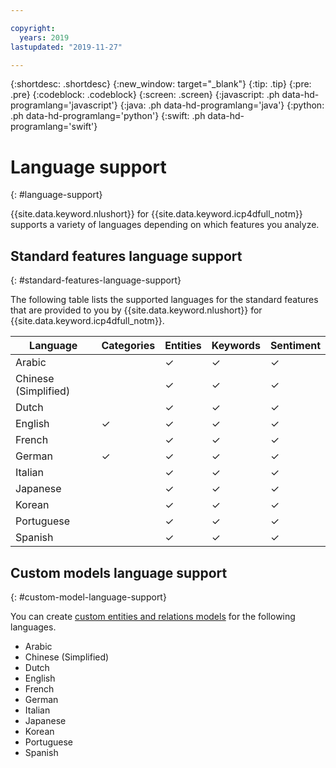 ```yaml
---

copyright:
  years: 2019
lastupdated: "2019-11-27"

---
```


{:shortdesc: .shortdesc}
{:new_window: target="_blank"}
{:tip: .tip}
{:pre: .pre}
{:codeblock: .codeblock}
{:screen: .screen}
{:javascript: .ph data-hd-programlang='javascript'}
{:java: .ph data-hd-programlang='java'}
{:python: .ph data-hd-programlang='python'}
{:swift: .ph data-hd-programlang='swift'}

# Language support
{: #language-support}

{{site.data.keyword.nlushort}} for {{site.data.keyword.icp4dfull_notm}} supports a variety of languages depending on which features you analyze.

## Standard features language support
{: #standard-features-language-support}

The following table lists the supported languages for the standard features that are provided to you by {{site.data.keyword.nlushort}} for {{site.data.keyword.icp4dfull_notm}}.

|Language|Categories|Entities|Keywords|Sentiment|
|---|---|---|---|---|
|Arabic||&#x2713;|&#x2713;|&#x2713;|
|Chinese (Simplified)||&#x2713;|&#x2713;|&#x2713;|
|Dutch||&#x2713;|&#x2713;|&#x2713;|
|English|&#x2713;|&#x2713;|&#x2713;|&#x2713;|
|French||&#x2713;|&#x2713;|&#x2713;|
|German|&#x2713;|&#x2713;|&#x2713;|&#x2713;|
|Italian||&#x2713;|&#x2713;|&#x2713;|
|Japanese||&#x2713;|&#x2713;|&#x2713;|
|Korean||&#x2713;|&#x2713;|&#x2713;|
|Portuguese||&#x2713;|&#x2713;|&#x2713;|
|Spanish||&#x2713;|&#x2713;|&#x2713;|


## Custom models language support
{: #custom-model-language-support}

You can create [custom entities and relations models](/docs/services/natural-language-understanding-data-customizing) for the following languages.

- Arabic
- Chinese (Simplified)
- Dutch
- English
- French
- German
- Italian
- Japanese
- Korean
- Portuguese
- Spanish

